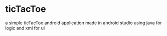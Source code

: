 # ticTacToe
 a simple ticTacToe android application made in android studio using java for logic and xml for ui
